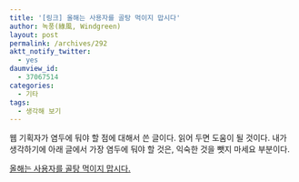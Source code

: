 ```yaml
---
title: '[링크] 올해는 사용자를 골탕 먹이지 맙시다'
author: 녹풍(綠風, Windgreen)
layout: post
permalink: /archives/292
aktt_notify_twitter:
  - yes
daumview_id:
  - 37067514
categories:
  - 기타
tags:
  - 생각해 보기
---
```

웹 기획자가 염두에 둬야 할 점에 대해서 쓴 글이다. 읽어 두면 도움이 될 것이다. 내가 생각하기에 아래 글에서 가장 염두에 둬야 할 것은, 익숙한 것을 뺏지 마세요 부분이다.

<a target="_blank" href="http://channy.creation.net/blog/775">올해는 사용자를 골탕 먹이지 맙시다.</a>